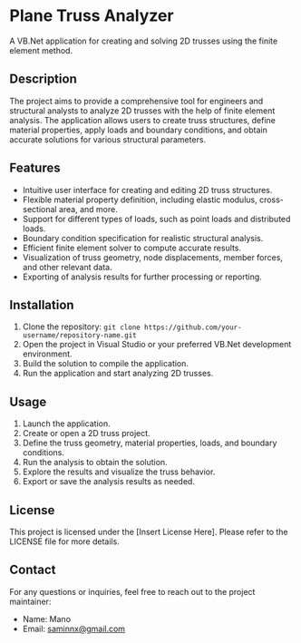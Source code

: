 # Plane Truss Analyzer
A VB.Net application for creating and solving 2D trusses using the finite element method.

## Description

The project aims to provide a comprehensive tool for engineers and structural analysts to analyze 2D trusses with the help of finite element analysis. The application allows users to create truss structures, define material properties, apply loads and boundary conditions, and obtain accurate solutions for various structural parameters.

## Features

- Intuitive user interface for creating and editing 2D truss structures.
- Flexible material property definition, including elastic modulus, cross-sectional area, and more.
- Support for different types of loads, such as point loads and distributed loads.
- Boundary condition specification for realistic structural analysis.
- Efficient finite element solver to compute accurate results.
- Visualization of truss geometry, node displacements, member forces, and other relevant data.
- Exporting of analysis results for further processing or reporting.

## Installation

1. Clone the repository: `git clone https://github.com/your-username/repository-name.git`
2. Open the project in Visual Studio or your preferred VB.Net development environment.
3. Build the solution to compile the application.
4. Run the application and start analyzing 2D trusses.

## Usage

1. Launch the application.
2. Create or open a 2D truss project.
3. Define the truss geometry, material properties, loads, and boundary conditions.
4. Run the analysis to obtain the solution.
5. Explore the results and visualize the truss behavior.
6. Export or save the analysis results as needed.

## License

This project is licensed under the [Insert License Here]. Please refer to the LICENSE file for more details.

## Contact

For any questions or inquiries, feel free to reach out to the project maintainer:

- Name: Mano
- Email: saminnx@gmail.com
